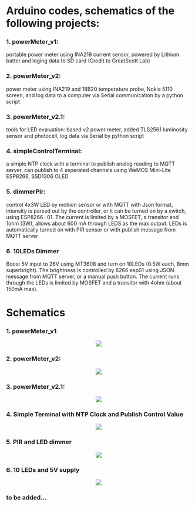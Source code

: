 # Arduino codes, schematics of the following projects:
### 1. powerMeter_v1:  
 portable power meter using INA219 current sensor, powered by Lithium batter and loging data to SD card (Credit to GreatScott Lab)
### 2. powerMeter_v2:  
power meter using INA219 and 18B20 temperature probe, Nokia 5110 screen, and log data to a computer via Serial communication by a python script 
### 3. powerMeter_v2.1:
tools for LED evaluation: based v2 power meter, added TLS2561 luminosity sensor and photocell, log data via Serial by python script

### 4. simpleControlTerminal:
a simple NTP clock with a terminal to publish analog reading to MQTT server, can publish to 4 seperated channels using WeMOS Mini-Lite ESP8266, SSD1306 OLED
### 5. dimmerPir:
control 4x3W LED by motiion sensor or  with MQTT with Json format, intensity is parsed out by the controller, or it can be turned on by a switch, using ESP8266 -01. The current is limited by a MOSFET, a transitor and 1ohm (3W), allows about 600 mA through LEDS as the max output. LEDs is automatically turned on with PIR sensor or with publish message from MQTT server

### 6. 10LEDs Dimmer
Boost 5V input to 26V using MT3608 and turn on 10LEDs (0.5W each, 8mm superbright). The brightness is controlled by 8266 esp01 using JSON message from MQTT server, or a manual push button. The current runs through the LEDs is limited by MOSFET and a transitor with 4ohm (about 150mA max).

# Schematics

### 1. powerMeter_v1
<p align="center">
  <img src="https://github.com/binh-bk/arduinos/blob/master/poweMeter_v1/powerMeter_1.jpg"/>
</p>

### 2. powerMeter_v2:  
<p align="center">
  <img src="https://github.com/binh-bk/arduinos/blob/master/powerMeter_v2/powerMeter_v2.jpg"/>
</p>

### 3. powerMeter_v2.1:
<p align="center">
  <img src="https://github.com/binh-bk/arduinos/blob/master/powerMeter_v2.1/powerMeter_v2.1a.jpg"/>
</p>

### 4. Simple Terminal with NTP Clock and Publish Control Value
<p align="center">
<img src="https://github.com/binh-bk/arduinos/blob/master/simpleControlTerminal/simpleTerminal.jpg"/>
</p>

### 5. PIR and LED dimmer
<p align="center">
<img src="https://github.com/binh-bk/arduinos/blob/master/dimmerPir/pir_LED.jpg"/>
</p>

### 6. 10 LEDs and 5V supply
<p align="center">
<img src="https://github.com/binh-bk/arduinos/blob/master/ledDimmer_MQTT/flashlight_ESP8266.jpg"/>
</p>

### to be added...
